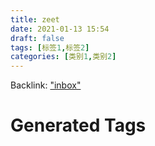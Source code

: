 ```yaml
---
title: zeet
date: 2021-01-13 15:54
draft: false
tags: [标签1,标签2]
categories: [类别1,类别2]
---
```


Backlink: ["inbox"](/inbox)




# Generated Tags

